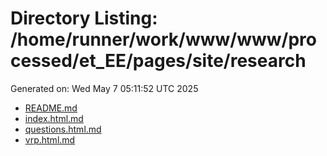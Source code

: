 # Directory Listing: /home/runner/work/www/www/processed/et_EE/pages/site/research
Generated on: Wed May  7 05:11:52 UTC 2025

- [README.md](README.md)
- [index.html.md](index.html.md)
- [questions.html.md](questions.html.md)
- [vrp.html.md](vrp.html.md)

